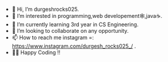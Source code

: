 - 👋 Hi, I’m durgeshrocks025.
- 👀 I’m interested in programming,web developement🕸️,java☕.
- 🌱 I’m currently learning 3rd year in CS Engineering.
- 💞️ I’m looking to collaborate on any opportunity.
- 📫 How to reach me instagram =: https://www.instagram.com/durgesh_rocks025_/ .
- 👨‍💻 Happy Coding !!
